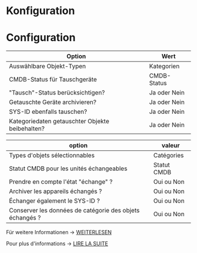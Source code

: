 <!-- TRANSLATED by md-translate -->
# Konfiguration

# Configuration

| Option | Wert |
| - | - |
| Auswählbare Objekt-Typen | Kategorien |
| CMDB-Status für Tauschgeräte | CMDB-Status |
| "Tausch"-Status berücksichtigen? | Ja oder Nein |
| Getauschte Geräte archivieren? | Ja oder Nein |
| SYS-ID ebenfalls tauschen? | Ja oder Nein |
| Kategoriedaten getauschter Objekte beibehalten? | Ja oder Nein |

| option | valeur |
| - | - |
| Types d'objets sélectionnables | Catégories |
| Statut CMDB pour les unités échangeables | Statut CMDB |
| Prendre en compte l'état "échange" ? | Oui ou Non |
| Archiver les appareils échangés ? | Oui ou Non |
| Échanger également le SYS-ID ? | Oui ou Non |
| Conserver les données de catégorie des objets échangés ? | Oui ou Non |

Für weitere Informationen -> [WEITERLESEN](../../../../i-doit-pro-add-ons/replacement.md)

Pour plus d'informations -> [LIRE LA SUITE](../../../i-doit-pro-add-ons/replacement.md)